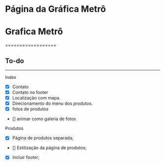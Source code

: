 # Página da Gráfica Metrô
# Grafica Metrô
==================

## To-do
------------------
Index
- [x] Contato
- [x] Contato no footer
- [x] Localização com mapa.
- [x] Direcionamento do menu dos produtos.
- [x] fotos de produtos 
- [] animar como galeria de fotos


Produtos
- [x] Página de produtos separada;
- [] Estilização da página de produtos;
- [x] Incluir footer;